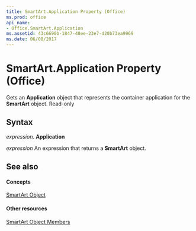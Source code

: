 ```yaml
---
title: SmartArt.Application Property (Office)
ms.prod: office
api_name:
- Office.SmartArt.Application
ms.assetid: 43c6690b-1847-48ee-23e7-d20b73ea9969
ms.date: 06/08/2017
---
```



# SmartArt.Application Property (Office)

Gets an  **Application** object that represents the container application for the **SmartArt** object. Read-only


## Syntax

 _expression_. **Application**

 _expression_ An expression that returns a **SmartArt** object.


## See also


#### Concepts


[SmartArt Object](smartart-object-office.md)
#### Other resources


[SmartArt Object Members](smartart-members-office.md)

